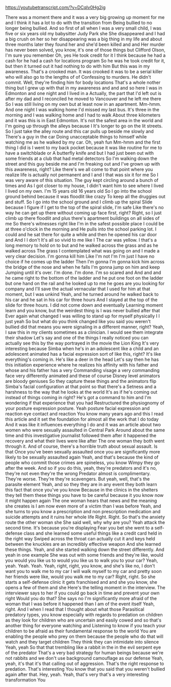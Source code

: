 https://youtubetranscript.com/?v=DCqlv0Hg2ig

 There was a moment there and it was a very big growing up moment for me and I think it has a lot to do with the transition from Being bullied to no longer being bullied. And so first of all when I was a very small child, I was five or six years old my babysitter Judy Park she She disappeared and I had a big crush on her so her disappearing was a big thing in my life and about three months later they found her and she'd been killed and and Her murder has never been solved, you know, it's one of those things but Clifford Olson, I'm sure you remember Oh, yes He took credit for it I think because he had a cash for he had a cash for locations program So he was he took credit for it, but then it turned out it had nothing to do with him But this was in my awareness. That's a crooked man. It was crooked it was to be a serial killer who will also go to the lengths of of Confessing to murders. He didn't commit. Well, they're finding him for body locations That's a whole nother thing but I grew up with that in my awareness and and and so here I was in Edmonton and one night and I lived in a Actually, the part that I'd left out is after my dad and I reconciled he moved to Vancouver and he left me there So I was still living on my own but at least now in an apartment. Mm-hmm. And one night I was walking home I'd missed my last bus. It's three in the morning and I was walking home and I had to walk About three kilometers and it was this is in East Edmonton. It's not the safest area in the world and I'm going up through the alleys because I It's longer to go on the lit streets. So I just take the alley route and this car pulls up beside me slowly and There's a guy in the car Doing unacceptable things to himself while watching me as he walked by my car. Oh, yeah fun Mm-hmm and the first thing I did is I went to my back pocket because it was like routine for me to have a switchblade or A butterfly knife and but I had just been out with some friends at a club that had metal detectors So I'm walking down the street and this guy beside me and I'm freaking out and I've grown up with this awareness, right? Like there's we all come to that point where you realize life is actually not permanent and I and I that was six it for me So I was very aware of this situation. The guy kept circling around a bunch of times and As I got closer to my house, I didn't want him to see where I lived I lived on my own. I'm 15 years old 16 years old So I go into the school ground behind because it was floodlit like crazy To keep all the druggies out and stuff. So I go into the school ground and I climb up the spiral Slide because I figure if I get to the top of the spiral slide, I'm safe Like there's no way he can get up there without coming up face first, right? Right, so I just climb up there floodlit and plus there's apartment buildings on all sides of me So there's witnesses right like I'm in the safest possible place I could be at three o'clock in the morning and He pulls into the school parking lot. I could and he sat there for quite a while and then he opened his car door and And I I don't It's all so vivid to me like I The car was yellow. I that's a long memory to hold on to but and he walked across the grass and as he walked across The grass I contemplated what was going on and I made a very clear decision. I'm gonna kill him Like I'm not I'm I'm just I have no choice if he comes up the ladder Then I'm gonna I'm gonna kick him across the bridge of the nose and when he falls I'm gonna jump on him and keep Jumping until it's over. I'm done. I'm done. I'm so scared and And and and he came right to the bottom of the ladder and he put one foot on the ladder but one hand on the rail and he looked up to me he goes are you looking for company and I'll save the actual vernacular that I used for him at that moment, but I was unkind Yeah, and he turned around he walked back to his car and he sat in his car for three hours And I stayed at the top of the slide for three hours. I did not come down and eventually Learning moment learn and you know, but the weirdest thing is I was never bullied after that Ever again what changed I was willing to stand up for myself physically I I just yeah So but what do you think changed like you said you weren't bullied did that means you were signaling in a different manner, right? Yeah, I saw this in my clients sometimes as a clinician. I would see them integrate their shadow Let's say and one of the things I really noticed you can actually see this by the way portrayed in the movie the Lion King It's very interesting because Simba when he's in an adolescent like a child and an adolescent animated has a facial expression sort of like this, right? It's like everything's coming in. He's like a deer in the head Let's say then he has this initiation experience where he realizes his affinity with his father and whose and his father has a very Commanding visage a very commanding face very differently animated and these of course Disney level animators are bloody geniuses So they capture these things and the animators flip Simba's facial configuration at that point so that there's a Setness and a harshness to the way that he looks at the world It's as if he's coming out instead of things coming in right? He's got a command to him and I'm wondering if that experience that you had Restructured the physiognomy of your posture expression posture. Yeah posture facial expression and reaction eye contact and reaction You know many years ago and this I read this article and it set the foundation for almost all the work that I do today And it was like it influences everything I do and it was an article about two women who were sexually assaulted in Central Park Around about the same time and this investigative journalist followed them after it happened the recovery and what their lives were like after The one woman they both went through it. And of course, there's a horrible truth about sexual assault. Is that Once you've been sexually assaulted once you are significantly more likely to be sexually assaulted again Yeah, and that's because the kind of people who commit those crimes are spineless, you know Wimpy they go after the week. And so if you do this, yeah, they're predators and it's no, they're not even they're the wrong Predator almost is complimentary. They're worse. They're they're scavengers. But yeah, well, that's the parasite element Yeah, and so they they are in any event they both learn this fact that once you've you know Because in the clinics in the shelters they tell them these things you have to be careful because it you know now it might happen again The one woman hears that news and the meaning she creates is I am now even more of a victim than I was before Yeah, and she turns to you know a prescription and non prescription medication and suicide attempts and it ruins her whole life Right. Right. So that's the anxiety route the other woman she She said well, why why are you? Yeah attack the second time. It's because you're displaying Fear you bet she went to a self-defense class and she learned some useful things like a credit card held in the right way Swiped across the throat can actually cut it and keys held between the knuckles are an incredibly effective weapon And she learned these things. Yeah, and she started walking down the street differently. And yeah in one example She was out with some friends and they're like, would you would you like us to would you like us to walk you to your car? Yeah, yeah. Yeah. Yeah. Yeah, right, right, you know, and she's like no, I don't want you to walk me to my car I will walk myself to my car and pretty soon her friends were like, would you walk me to my car? Right, right. So she starts a self-defense clinic it gets franchised and and she you know, she opens a few of them and she Here's the telling moment in the interview. The interviewer says to her if you could go back in time and prevent your own right Would you do that? She says no I'm significantly more afraid of the woman that I was before it happened than I am of the event itself Yeah, right. And I when I read that I thought about what those Parasitical predatory types, you know especially with regards to predation on children as they look for children who are uncertain and easily cowed and so that's another thing for everyone watching and Listening to know if you teach your children to be afraid as their fundamental response to the world You are enabling the people who prey on them because the people who do that will watch and they target children They think they can intimidate into silence Yeah, yeah So that that trembling like a rabbit in the in the evil serpent eye of the predator That's a very bad strategy for human beings because we're not rabbits and we don't use background camouflage as our defense Yeah, yeah, it's that it's that calling out of aggression. That's the right response to predation. That's interesting You know that you said that you weren't bullied again after that. Hey, yeah. Yeah, that's very that's a very interesting transformation You